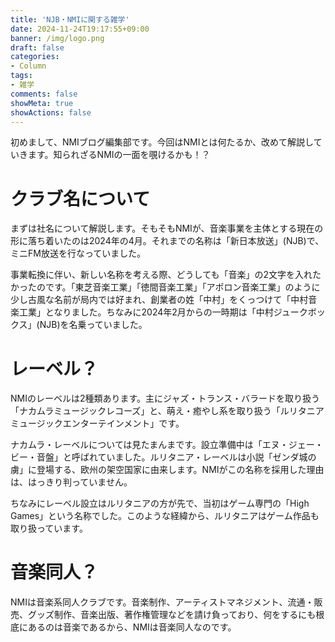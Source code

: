 ```yaml
---
title: 'NJB・NMIに関する雑学'
date: 2024-11-24T19:17:55+09:00
banner: /img/logo.png
draft: false
categories:
- Column
tags:
- 雑学
comments: false
showMeta: true
showActions: false
---
```


初めまして、NMIブログ編集部です。今回はNMIとは何たるか、改めて解説していきます。知られざるNMIの一面を覗けるかも！？

# クラブ名について
まずは社名について解説します。そもそもNMIが、音楽事業を主体とする現在の形に落ち着いたのは2024年の4月。それまでの名称は「新日本放送」(NJB)で、ミニFM放送を行なっていました。

事業転換に伴い、新しい名称を考える際、どうしても「音楽」の2文字を入れたかったのです。「東芝音楽工業」「徳間音楽工業」「アポロン音楽工業」のように少し古風な名前が局内では好まれ、創業者の姓「中村」をくっつけて「中村音楽工業」となりました。ちなみに2024年2月からの一時期は「中村ジュークボックス」(NJB)を名乗っていました。

# レーベル？
NMIのレーベルは2種類あります。主にジャズ・トランス・バラードを取り扱う「ナカムラミュージックレコーズ」と、萌え・癒やし系を取り扱う「ルリタニアミュージックエンターテインメント」です。

ナカムラ・レーベルについては見たまんまです。設立準備中は「エヌ・ジェー・ビー・音盤」と呼ばれていました。ルリタニア・レーベルは小説「ゼンダ城の虜」に登場する、欧州の架空国家に由来します。NMIがこの名称を採用した理由は、はっきり判っていません。

ちなみにレーベル設立はルリタニアの方が先で、当初はゲーム専門の「High Games」という名称でした。このような経緯から、ルリタニアはゲーム作品も取り扱っています。

# 音楽同人？
NMIは音楽系同人クラブです。音楽制作、アーティストマネジメント、流通・販売、グッズ制作、音楽出版、著作権管理などを請け負っており、何をするにも根底にあるのは音楽であるから、NMIは音楽同人なのです。
